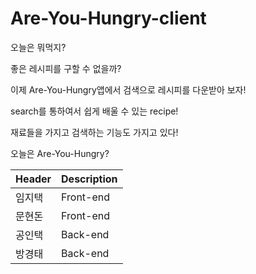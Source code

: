 # Are-You-Hungry-client



오늘은 뭐먹지? 


좋은 레시피를 구할 수 없을까?

이제 Are-You-Hungry앱에서 검색으로 레시피를 다운받아 보자!

search를 통하여서 쉽게 배울 수 있는 recipe!

재료들을 가지고 검색하는 기능도 가지고 있다!

오늘은 Are-You-Hungry?

|Header|Description|
|--|--|
|임지택|Front-end|
|문현돈|Front-end|
|공인택|Back-end|
|방경태|Back-end|
